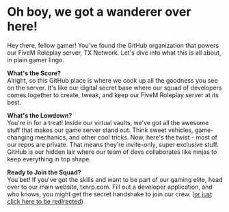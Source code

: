 # Oh boy, we got a wanderer over here!
Hey there, fellow gamer! You've found the GitHub organization that powers our FiveM Roleplay server, TX Network. Let's dive into what this is all about, in plain gamer lingo.

**What's the Score?** <br>
Alright, so this GitHub place is where we cook up all the goodness you see on the server. It's like our digital secret base where our squad of developers comes together to create, tweak, and keep our FiveM Roleplay server at its best.

**What's the Lowdown?** <br>
You're in for a treat! Inside our virtual vaults, we've got all the awesome stuff that makes our game server stand out. Think sweet vehicles, game-changing mechanics, and other cool tricks. Now, here's the twist - most of our repos are private. That means they're invite-only, super exclusive stuff. GitHub is our hidden lair where our team of devs collaborates like ninjas to keep everything in top shape.

**Ready to Join the Squad?** <br>
You bet! If you've got the skills and want to be part of our gaming elite, head over to our main website, txnrp.com. Fill out a developer application, and who knows, you might get the secret handshake to join our crew. ([or just click here to be redirected](https://txnrp.com/form/developer-applications.43/select))
